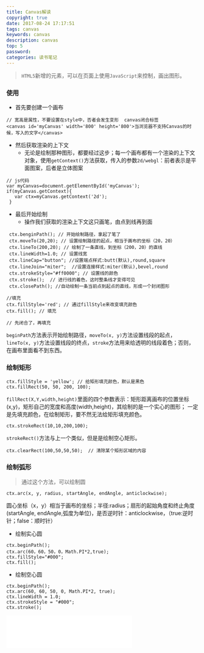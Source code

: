 ```yaml
---
title: Canvas解读
copyright: true
date: 2017-08-24 17:17:51
tags: canvas
keywords: canvas
description: canvas
top: 5
password:
categories: 读书笔记
---
```

> `HTML5`新增的元素，可以在页面上使用`JavaScript`来控制，画出图形。

### 使用
- 首先要创建一个画布

```
// 宽高是属性，不要设置在style中，否者会发生变形  canvas闭合标签 
<canvas id='myCanvas' width='800' height='800'>当浏览器不支持Canvas的时候，写入的文字</canvas> 
```
- 然后获取渲染的上下文 
   - 无论是绘制那种图形，都要经过这步；每一个画布都有一个渲染的上下文对象，使用`getContext()`方法获取，传入的参数`2d/webgl`：前者表示是平面图案，后者是立体图案
```
// js代码
var myCanvas=document.getElementById('myCanvas');
if(myCanvas.getContext){
   var ctx=myCanvas.getContext('2d');
 }
```
- 最后开始绘制
  - 操作我们获取的渲染上下文这只画笔，由点到线再到面
```
 ctx.benginPath(); // 开始绘制路径，拿起了笔了
 ctx.moveTo(20,20); // 设置绘制路径的起点，相当于画布的坐标（20，20）
 ctx.lineTo(200,20); // 绘制了一条直线，到坐标（200，20）的直线
 ctx.lineWidth=1.0; // 设置线宽
 ctx.lineCap="button"; //设置端点样式:butt(默认),round,square
 ctx.lineJoin="miter";  //设置连接样式:miter(默认),bevel,round
 ctx.strokeStyle="#ff0000"; // 设置线的颜色
 ctx.stroke();  // 进行线的着色，这时整条线才变得可见
 ctx.closePath(); //自动绘制一条当前点到起点的直线，形成一个封闭图形
 
//填充
ctx.fillStyle='red'; // 通过fillStyle来改变填充颜色
ctx.fill(); // 填充

// 先闭合了，再填充
```
`beginPath`方法表示开始绘制路径，`moveTo(x, y)`方法设置线段的起点，`lineTo(x, y)`方法设置线段的终点，`stroke`方法用来给透明的线段着色；否则，在画布里面看不到东西。

### 绘制矩形
```
ctx.fillStyle = 'yellow'; // 给矩形填充颜色，默认是黑色
ctx.fillRect(50, 50, 200, 100); 
```
`fillRect(X,Y,width,height)`里面的四个参数表示：矩形距离画布的位置坐标(x,y)，矩形自己的宽度和高度(width,height)，其绘制的是一个实心的图形；
一定是先填充颜色，在绘制矩形，要不然无法给矩形填充颜色。

```
ctx.strokeRect(10,10,200,100); 
```
`strokeRect()`方法与上一个类似，但是是绘制空心矩形。
```
ctx.clearRect(100,50,50,50);  // 清除某个矩形区域的内容
```
### 绘制弧形
> 通过这个方法，可以绘制圆

```
ctx.arc(x, y, radius, startAngle, endAngle, anticlockwise);
```
圆心坐标（x，y）相当于画布的坐标；半径:radius；扇形的起始角度和终止角度(startAngle, endAngle,弧度为单位)，是否逆时针：anticlockwise，（true:逆时针；false：顺时针）
- 绘制实心圆
```
ctx.beginPath();
ctx.arc(60，60，50，0，Math.PI*2,true);
ctx.fillStyle="#000";
ctx.fill();
```
- 绘制空心圆
```
ctx.beginPath(); 
ctx.arc(60, 60, 50, 0, Math.PI*2, true); 
ctx.lineWidth = 1.0; 
ctx.strokeStyle = "#000"; 
ctx.stroke();
```


<div id="music163player">

   <iframe frameborder="no" border="0" marginwidth="0" marginheight="0" width=330 height=86 src="//music.163.com/outchain/player?type=2&id=22453837&auto=1&height=66"></iframe>

</div>
